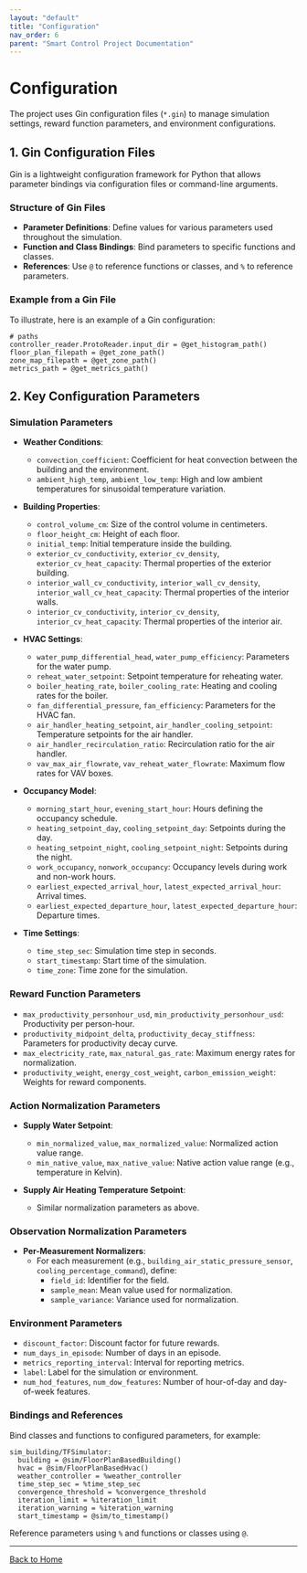 ```yaml
---
layout: "default"
title: "Configuration"
nav_order: 6
parent: "Smart Control Project Documentation"
---
```


# Configuration

The project uses Gin configuration files (`*.gin`) to manage simulation settings, reward function parameters, and environment configurations.

## 1. Gin Configuration Files

Gin is a lightweight configuration framework for Python that allows parameter bindings via configuration files or command-line arguments.

### Structure of Gin Files

- **Parameter Definitions**: Define values for various parameters used throughout the simulation.
- **Function and Class Bindings**: Bind parameters to specific functions and classes.
- **References**: Use `@` to reference functions or classes, and `%` to reference parameters.

### Example from a Gin File

To illustrate, here is an example of a Gin configuration:

```
# paths
controller_reader.ProtoReader.input_dir = @get_histogram_path()
floor_plan_filepath = @get_zone_path()
zone_map_filepath = @get_zone_path()
metrics_path = @get_metrics_path()
```

## 2. Key Configuration Parameters

### Simulation Parameters

- **Weather Conditions**:
  - `convection_coefficient`: Coefficient for heat convection between the building and the environment.
  - `ambient_high_temp`, `ambient_low_temp`: High and low ambient temperatures for sinusoidal temperature variation.

- **Building Properties**:
  - `control_volume_cm`: Size of the control volume in centimeters.
  - `floor_height_cm`: Height of each floor.
  - `initial_temp`: Initial temperature inside the building.
  - `exterior_cv_conductivity`, `exterior_cv_density`, `exterior_cv_heat_capacity`: Thermal properties of the exterior building.
  - `interior_wall_cv_conductivity`, `interior_wall_cv_density`, `interior_wall_cv_heat_capacity`: Thermal properties of the interior walls.
  - `interior_cv_conductivity`, `interior_cv_density`, `interior_cv_heat_capacity`: Thermal properties of the interior air.

- **HVAC Settings**:
  - `water_pump_differential_head`, `water_pump_efficiency`: Parameters for the water pump.
  - `reheat_water_setpoint`: Setpoint temperature for reheating water.
  - `boiler_heating_rate`, `boiler_cooling_rate`: Heating and cooling rates for the boiler.
  - `fan_differential_pressure`, `fan_efficiency`: Parameters for the HVAC fan.
  - `air_handler_heating_setpoint`, `air_handler_cooling_setpoint`: Temperature setpoints for the air handler.
  - `air_handler_recirculation_ratio`: Recirculation ratio for the air handler.
  - `vav_max_air_flowrate`, `vav_reheat_water_flowrate`: Maximum flow rates for VAV boxes.

- **Occupancy Model**:
  - `morning_start_hour`, `evening_start_hour`: Hours defining the occupancy schedule.
  - `heating_setpoint_day`, `cooling_setpoint_day`: Setpoints during the day.
  - `heating_setpoint_night`, `cooling_setpoint_night`: Setpoints during the night.
  - `work_occupancy`, `nonwork_occupancy`: Occupancy levels during work and non-work hours.
  - `earliest_expected_arrival_hour`, `latest_expected_arrival_hour`: Arrival times.
  - `earliest_expected_departure_hour`, `latest_expected_departure_hour`: Departure times.

- **Time Settings**:
  - `time_step_sec`: Simulation time step in seconds.
  - `start_timestamp`: Start time of the simulation.
  - `time_zone`: Time zone for the simulation.

### Reward Function Parameters

- `max_productivity_personhour_usd`, `min_productivity_personhour_usd`: Productivity per person-hour.
- `productivity_midpoint_delta`, `productivity_decay_stiffness`: Parameters for productivity decay curve.
- `max_electricity_rate`, `max_natural_gas_rate`: Maximum energy rates for normalization.
- `productivity_weight`, `energy_cost_weight`, `carbon_emission_weight`: Weights for reward components.

### Action Normalization Parameters

- **Supply Water Setpoint**:
  - `min_normalized_value`, `max_normalized_value`: Normalized action value range.
  - `min_native_value`, `max_native_value`: Native action value range (e.g., temperature in Kelvin).

- **Supply Air Heating Temperature Setpoint**:
  - Similar normalization parameters as above.

### Observation Normalization Parameters

- **Per-Measurement Normalizers**:
  - For each measurement (e.g., `building_air_static_pressure_sensor`, `cooling_percentage_command`), define:
    - `field_id`: Identifier for the field.
    - `sample_mean`: Mean value used for normalization.
    - `sample_variance`: Variance used for normalization.

### Environment Parameters

- `discount_factor`: Discount factor for future rewards.
- `num_days_in_episode`: Number of days in an episode.
- `metrics_reporting_interval`: Interval for reporting metrics.
- `label`: Label for the simulation or environment.
- `num_hod_features`, `num_dow_features`: Number of hour-of-day and day-of-week features.

### Bindings and References

Bind classes and functions to configured parameters, for example:

```
sim_building/TFSimulator:
  building = @sim/FloorPlanBasedBuilding()
  hvac = @sim/FloorPlanBasedHvac()
  weather_controller = %weather_controller
  time_step_sec = %time_step_sec
  convergence_threshold = %convergence_threshold
  iteration_limit = %iteration_limit
  iteration_warning = %iteration_warning
  start_timestamp = @sim/to_timestamp()
```

Reference parameters using `%` and functions or classes using `@`.

---

[Back to Home](../index.md)
